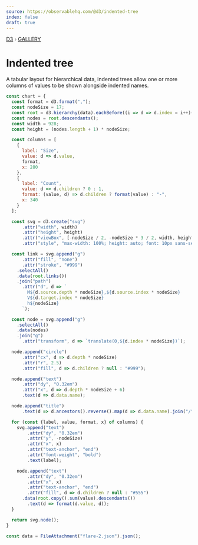 ```yaml
---
source: https://observablehq.com/@d3/indented-tree
index: false
draft: true
---
```


<div style="color: grey; font: 13px/25.5px var(--sans-serif); text-transform: uppercase;"><h1 style="display: none;">Indented tree</h1><a href="https://d3js.org/">D3</a> › <a href="/@d3/gallery">Gallery</a></div>

# Indented tree

A tabular layout for hierarchical data, indented trees allow one or more columns of values to be shown alongside indented names.

```js echo
const chart = {
  const format = d3.format(",");
  const nodeSize = 17;
  const root = d3.hierarchy(data).eachBefore((i => d => d.index = i++)(0));
  const nodes = root.descendants();
  const width = 928;
  const height = (nodes.length + 1) * nodeSize;

  const columns = [
    {
      label: "Size",
      value: d => d.value,
      format,
      x: 280
    },
    {
      label: "Count",
      value: d => d.children ? 0 : 1,
      format: (value, d) => d.children ? format(value) : "-",
      x: 340
    }
  ];

  const svg = d3.create("svg")
      .attr("width", width)
      .attr("height", height)
      .attr("viewBox", [-nodeSize / 2, -nodeSize * 3 / 2, width, height])
      .attr("style", "max-width: 100%; height: auto; font: 10px sans-serif; overflow: visible;");

  const link = svg.append("g")
      .attr("fill", "none")
      .attr("stroke", "#999")
    .selectAll()
    .data(root.links())
    .join("path")
      .attr("d", d => `
        M${d.source.depth * nodeSize},${d.source.index * nodeSize}
        V${d.target.index * nodeSize}
        h${nodeSize}
      `);

  const node = svg.append("g")
    .selectAll()
    .data(nodes)
    .join("g")
      .attr("transform", d => `translate(0,${d.index * nodeSize})`);

  node.append("circle")
      .attr("cx", d => d.depth * nodeSize)
      .attr("r", 2.5)
      .attr("fill", d => d.children ? null : "#999");

  node.append("text")
      .attr("dy", "0.32em")
      .attr("x", d => d.depth * nodeSize + 6)
      .text(d => d.data.name);

  node.append("title")
      .text(d => d.ancestors().reverse().map(d => d.data.name).join("/"));

  for (const {label, value, format, x} of columns) {
    svg.append("text")
        .attr("dy", "0.32em")
        .attr("y", -nodeSize)
        .attr("x", x)
        .attr("text-anchor", "end")
        .attr("font-weight", "bold")
        .text(label);

    node.append("text")
        .attr("dy", "0.32em")
        .attr("x", x)
        .attr("text-anchor", "end")
        .attr("fill", d => d.children ? null : "#555")
      .data(root.copy().sum(value).descendants())
        .text(d => format(d.value, d));
  }

  return svg.node();
}
```

```js echo
const data = FileAttachment("flare-2.json").json();
```
